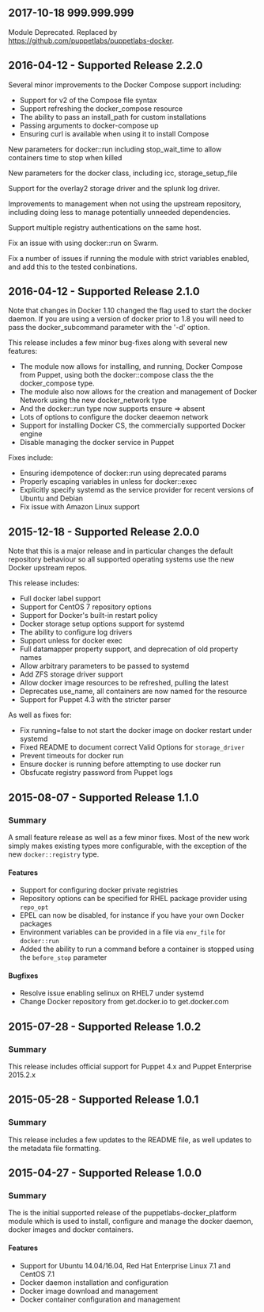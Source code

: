 ## 2017-10-18 999.999.999
Module Deprecated. Replaced by https://github.com/puppetlabs/puppetlabs-docker.

## 2016-04-12 - Supported Release 2.2.0

Several minor improvements to the Docker Compose support including:

* Support for v2 of the Compose file syntax
* Support refreshing the docker_compose resource
* The ability to pass an install_path for custom installations
* Passing arguments to docker-compose up
* Ensuring curl is available when using it to install Compose

New parameters for docker::run including stop_wait_time to allow
containers time to stop when killed

New parameters for the docker class, including icc, storage_setup_file

Support for the overlay2 storage driver and the splunk log driver.

Improvements to management when not using the upstream repository,
including doing less to manage potentially unneeded dependencies.

Support multiple registry authentications on the same host.

Fix an issue with using docker::run on Swarm.

Fix a number of issues if running the module with strict variables
enabled, and add this to the tested conbinations.

## 2016-04-12 - Supported Release 2.1.0

Note that changes in Docker 1.10 changed the flag used to start the
docker daemon. If you are using a version of docker prior to 1.8 you
will need to pass the docker_subcommand parameter with the '-d' option.

This release includes a few minor bug-fixes along with several new
features:

* The module now allows for installing, and running, Docker Compose from
  Puppet, using both the docker::compose class the the docker_compose
  type.
* The module also now allows for the creation and management of Docker
  Network using the new docker_network type
* And the docker::run type now supports ensure => absent
* Lots of options to configure the docker deaemon network
* Support for installing Docker CS, the commercially supported Docker
  engine
* Disable managing the docker service in Puppet

Fixes include:

* Ensuring idempotence of docker::run using deprecated params
* Properly escaping variables in unless for docker::exec
* Explicitly specify systemd as the service provider for recent versions
  of Ubuntu and Debian
* Fix issue with Amazon Linux support

## 2015-12-18 - Supported Release 2.0.0

Note that this is a major release and in particular changes the default
repository behaviour so all supported operating systems use the new
Docker upstream repos.

This release includes:

- Full docker label support
- Support for CentOS 7 repository options
- Support for Docker's built-in restart policy
- Docker storage setup options support for systemd
- The ability to configure log drivers
- Support unless for docker exec
- Full datamapper property support, and deprecation of old property
  names
- Allow arbitrary parameters to be passed to systemd
- Add ZFS storage driver support
- Allow docker image resources to be refreshed, pulling the latest
- Deprecates use_name, all containers are now named for the resource
- Support for Puppet 4.3 with the stricter parser


As well as fixes for:

- Fix running=false to not start the docker image on docker restart
  under systemd
- Fixed README to document correct Valid Options for `storage_driver`
- Prevent timeouts for docker run
- Ensure docker is running before attempting to use docker run
- Obsfucate registry password from Puppet logs

## 2015-08-07 - Supported Release 1.1.0
### Summary

A small feature release as well as a few minor fixes. Most of the new
work simply makes existing types more configurable, with the exception
of the new `docker::registry` type.

#### Features
- Support for configuring docker private registries
- Repository options can be specified for RHEL package provider using `repo_opt`
- EPEL can now be disabled, for instance if you have your own Docker packages
- Environment variables can be provided in a file via `env_file` for `docker::run`
- Added the ability to run a command before a container is stopped using
  the `before_stop` parameter

#### Bugfixes
- Resolve issue enabling selinux on RHEL7 under systemd
- Change Docker repository from get.docker.io to get.docker.com

## 2015-07-28 - Supported Release 1.0.2
### Summary

This release includes official support for Puppet 4.x and Puppet Enterprise 2015.2.x

## 2015-05-28 - Supported Release 1.0.1
### Summary

This release includes a few updates to the README file, as well updates to the metadata file formatting.

## 2015-04-27 - Supported Release 1.0.0
### Summary

The is the initial supported release of the puppetlabs-docker_platform module which is used to install, configure and manage the docker daemon, docker images and docker containers.

#### Features
- Support for Ubuntu 14.04/16.04, Red Hat Enterprise Linux 7.1 and CentOS 7.1
- Docker daemon installation and configuration
- Docker image download and management
- Docker container configuration and management
